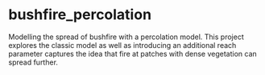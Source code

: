 # bushfire_percolation
Modelling the spread of bushfire with a percolation model. This project explores the classic model as well as introducing an additional reach parameter captures the idea that fire at patches with dense vegetation can spread further.
